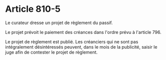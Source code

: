 # Article 810-5

Le curateur dresse un projet de règlement du passif.

Le projet prévoit le paiement des créances dans l'ordre prévu à l'article 796.

Le projet de règlement est publié. Les créanciers qui ne sont pas intégralement désintéressés peuvent, dans le mois de la publicité, saisir le juge afin de contester le projet de règlement.
